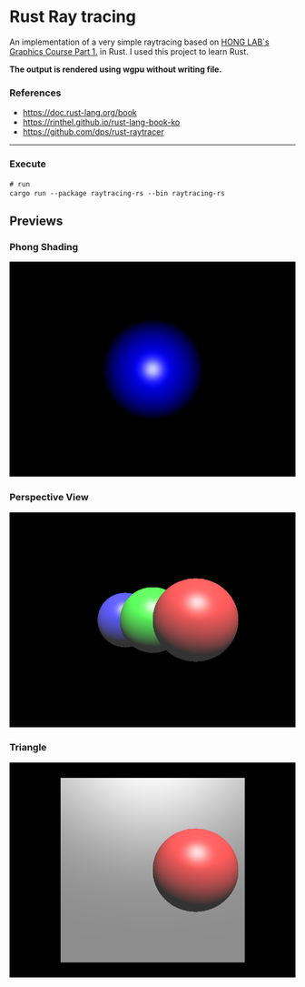# Rust Ray tracing

An implementation of a very simple raytracing based on [HONG LAB`s Graphics Course Part 1.](https://honglab.co.kr/courses/graphicspt1) in Rust.
I used this project to learn Rust.

**The output is rendered using wgpu without writing file.**


### References
- https://doc.rust-lang.org/book
- https://rinthel.github.io/rust-lang-book-ko
- https://github.com/dps/rust-raytracer

---

### Execute

```shell
# run
cargo run --package raytracing-rs --bin raytracing-rs
```


## Previews

### Phong Shading
![phong](./output/phong_shading.png)


### Perspective View
![perspective](./output/perspective_view.png)

### Triangle
![triangle](./output/triangle.png)

